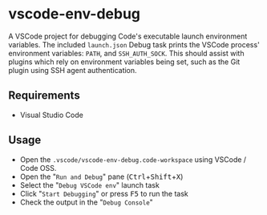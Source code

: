# vscode-env-debug

A VSCode project for debugging Code's executable launch environment variables.
The included `launch.json` Debug task prints the VSCode process' environment
variables: `PATH`, and `SSH_AUTH_SOCK`.  This should assist with plugins which
rely on environment variables being set, such as the Git plugin using SSH agent
authentication.

## Requirements

- Visual Studio Code

## Usage

- Open the `.vscode/vscode-env-debug.code-workspace` using VSCode / Code OSS.
- Open the "`Run and Debug`" pane (<kbd>Ctrl</kbd>+<kbd>Shift</kbd>+<kbd>X</kbd>)
- Select the "`Debug VSCode env`" launch task
- Click "`Start Debugging`" or press <kbd>F5</kbd> to run the task
- Check the output in the "`Debug Console`"

